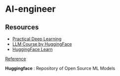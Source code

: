 # AI-engineer

## Resources

- [Practical Deep Learning](https://course.fast.ai/)
- [LLM Course by HuggingFace](https://huggingface.co/learn/llm-course/chapter0/1?fw=pt)
- [HuggingFace Learn](https://huggingface.co/learn)


[Reference](https://roadmap.sh/ai-engineer)



**Huggingface** : Repository of Open Source ML Models

